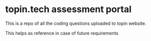 # topin.tech assessment portal

This is a repo of all the coding questions uploaded to topin website. 

This helps as reference in case of future requirements
